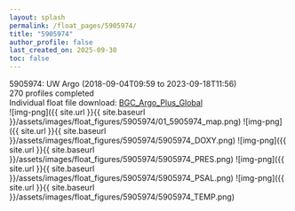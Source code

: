 ```yaml
---
layout: splash
permalink: /float_pages/5905974/
title: "5905974"
author_profile: false
last_created_on: 2025-09-30
toc: false
---
```

 
5905974: UW Argo (2018-09-04T09:59 to 2023-09-18T11:56)\
270 profiles completed\
Individual float file download: [BGC_Argo_Plus_Global](https://ftp.soest.hawaii.edu/bgc_argo_plus/Individual_Floats/outliers_removed/5905974_Sprof_processed.nc)\
![img-png]({{ site.url }}{{ site.baseurl }}/assets/images/float_figures/5905974/01_5905974_map.png)
![img-png]({{ site.url }}{{ site.baseurl }}/assets/images/float_figures/5905974/5905974_DOXY.png)
![img-png]({{ site.url }}{{ site.baseurl }}/assets/images/float_figures/5905974/5905974_PRES.png)
![img-png]({{ site.url }}{{ site.baseurl }}/assets/images/float_figures/5905974/5905974_PSAL.png)
![img-png]({{ site.url }}{{ site.baseurl }}/assets/images/float_figures/5905974/5905974_TEMP.png)
